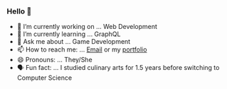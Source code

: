 ### Hello 👋

- 🔭 I’m currently working on ... Web Development
- 🌱 I’m currently learning ... GraphQL
- 💬 Ask me about ... Game Development
- 📫 How to reach me: ... [Email](mailto:PhoenixStaley_Developer@outlook.com) or my [portfolio](https://phoenix-staley.github.io/myReactPortfolio/)
- 😄 Pronouns: ... They/She
- 🗣️ Fun fact: ... I studied culinary arts for 1.5 years before switching to Computer Science
